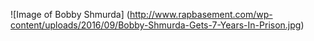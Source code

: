 ![Image of Bobby Shmurda] (http://www.rapbasement.com/wp-content/uploads/2016/09/Bobby-Shmurda-Gets-7-Years-In-Prison.jpg)
